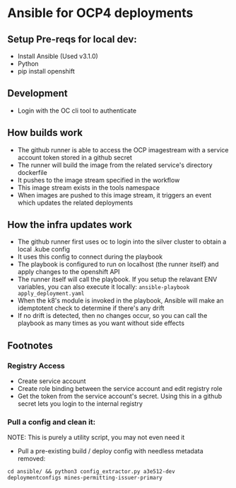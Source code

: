 # Ansible for OCP4 deployments

## Setup Pre-reqs for local dev:

- Install Ansible (Used v3.1.0)
- Python
- pip install openshift

## Development

- Login with the OC cli tool to authenticate

## How builds work

- The github runner is able to access the OCP imagestream with a service account token stored in a github secret
- The runner will build the image from the related service's directory dockerfile
- It pushes to the image stream specified in the workflow
- This image stream exists in the tools namespace
- When images are pushed to this image stream, it triggers an event which updates the related deployments

## How the infra updates work

- The github runner first uses oc to login into the silver cluster to obtain a local .kube config
- It uses this config to connect during the playbook
- The playbook is configured to run on localhost (the runner itself) and apply changes to the openshift API
- The runner itself will call the playbook. If you setup the relavant ENV variables, you can also execute it locally: `ansible-playbook apply_deployment.yaml`
- When the k8's module is invoked in the playbook, Ansible will make an idemptotent check to determine if there's any drift
- If no drift is detected, then no changes occur, so you can call the playbook as many times as you want without side effects

## Footnotes

### Registry Access

- Create service account
- Create role binding between the service account and edit registry role
- Get the token from the service account's secret. Using this in a github secret lets you login to the internal registry

### Pull a config and clean it:

NOTE: This is purely a utility script, you may not even need it

- Pull a pre-existing build / deploy config with needless metadata removed:

`cd ansible/ && python3 config_extractor.py a3e512-dev deploymentconfigs mines-permitting-issuer-primary`

